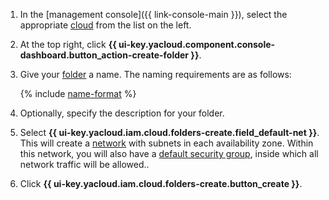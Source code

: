 1. In the [management console]({{ link-console-main }}), select the appropriate [cloud](../resource-manager/concepts/resources-hierarchy.md#cloud) from the list on the left.
1. At the top right, click **{{ ui-key.yacloud.component.console-dashboard.button_action-create-folder }}**.
1. Give your [folder](../resource-manager/concepts/resources-hierarchy.md#folder) a name. The naming requirements are as follows:

    {% include [name-format](name-format.md) %}

1. Optionally, specify the description for your folder.
1. Select **{{ ui-key.yacloud.iam.cloud.folders-create.field_default-net }}**. This will create a [network](../vpc/concepts/network.md#network) with subnets in each availability zone. Within this network, you will also have a [default security group](../vpc/concepts/security-groups.md#default-security-group), inside which all network traffic will be allowed..
1. Click **{{ ui-key.yacloud.iam.cloud.folders-create.button_create }}**.
